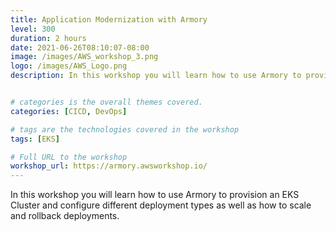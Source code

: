 ```yaml
---
title: Application Modernization with Armory
level: 300
duration: 2 hours
date: 2021-06-26T08:10:07-08:00
image: /images/AWS_workshop_3.png
logo: /images/AWS_Logo.png
description: In this workshop you will learn how to use Armory to provision an EKS Cluster and configure different deployment types as well as how to scale and rollback deployments.


# categories is the overall themes covered.
categories: [CICD, DevOps]

# tags are the technologies covered in the workshop
tags: [EKS]

# Full URL to the workshop
workshop_url: https://armory.awsworkshop.io/
---
```

In this workshop you will learn how to use Armory to provision an EKS Cluster and configure different deployment types as well as how to scale and rollback deployments.